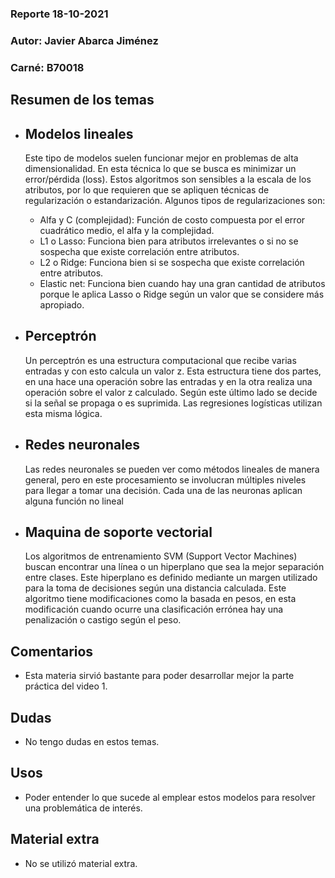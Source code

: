 ### Reporte 18-10-2021
### Autor: Javier Abarca Jiménez 
### Carné: B70018

## Resumen de los temas
* ## Modelos lineales
    Este tipo de modelos suelen funcionar mejor en problemas de alta dimensionalidad. En esta técnica lo que se busca es minimizar un error/pérdida (loss). Estos algoritmos son sensibles a la escala de los atributos, por lo que requieren que se apliquen técnicas de regularización o estandarización. Algunos tipos de regularizaciones son:
    * Alfa y C (complejidad): Función de costo compuesta por el error cuadrático medio, el alfa y la complejidad.
    * L1 o Lasso: Funciona bien para atributos irrelevantes o si no se sospecha que existe correlación entre atributos.
    * L2 o Ridge: Funciona bien si se sospecha que existe correlación entre atributos.
    * Elastic net: Funciona bien cuando hay una gran cantidad de atributos porque le aplica Lasso o Ridge según un valor que se considere más apropiado.

* ## Perceptrón
    Un perceptrón es una estructura computacional que recibe varias entradas y con esto calcula un valor z. Esta estructura tiene dos partes, en una hace una operación sobre las entradas y en la otra realiza una operación sobre el valor z calculado. Según este último lado se decide si la señal se propaga o es suprimida. Las regresiones logísticas utilizan esta misma lógica.

* ## Redes neuronales
    Las redes neuronales se pueden ver como métodos lineales de manera general, pero en este procesamiento se involucran múltiples niveles para llegar a tomar una decisión. Cada una de las neuronas aplican alguna función no lineal

* ## Maquina de soporte vectorial
    Los algoritmos de entrenamiento SVM (Support Vector Machines) buscan encontrar una línea o un hiperplano que sea la mejor separación entre clases. Este hiperplano es definido mediante un margen utilizado para la toma de decisiones según una distancia calculada. Este algoritmo tiene modificaciones como la basada en pesos, en esta modificación cuando ocurre una clasificación errónea hay una penalización o castigo según el peso.
    
## Comentarios
  * Esta materia sirvió bastante para poder desarrollar mejor la parte práctica del video 1.
 
## Dudas
  * No tengo dudas en estos temas.
 
## Usos
  * Poder entender lo que sucede al emplear estos modelos para resolver una problemática de interés.
 
## Material extra
  * No se utilizó material extra.
